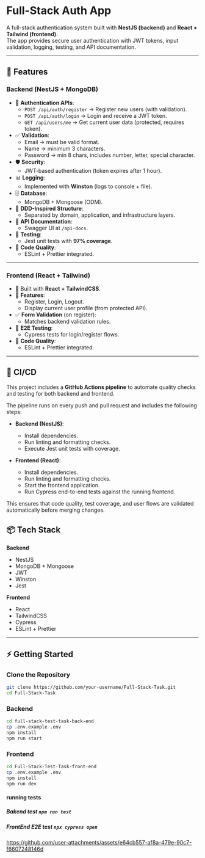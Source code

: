 # Full-Stack Auth App  

A full-stack authentication system built with **NestJS (backend)** and **React + Tailwind (frontend)**.  
The app provides secure user authentication with JWT tokens, input validation, logging, testing, and API documentation.  

---

## 🚀 Features  

### Backend (NestJS + MongoDB)  
- 🔑 **Authentication APIs**:  
  - `POST /api/auth/register` → Register new users (with validation).  
  - `POST /api/auth/login` → Login and receive a JWT token.
  - `GET /api/users/me` → Get current user data (protected, requires token).  
- ✅ **Validation**:  
  - Email → must be valid format.  
  - Name → minimum 3 characters.  
  - Password → min 8 chars, includes number, letter, special character.  
- 🛡️ **Security**:  
  - JWT-based authentication (token expires after 1 hour).  
- 📊 **Logging**:  
  - Implemented with **Winston** (logs to console + file).  
- 🗄️ **Database**:  
  - MongoDB + Mongoose (ODM).  
- 📂 **DDD-Inspired Structure**:  
  - Separated by domain, application, and infrastructure layers.  
- 📖 **API Documentation**:  
  - Swagger UI at `/api-docs`.  
- 🧪 **Testing**:  
  - Jest unit tests with **97% coverage**.  
- 🧹 **Code Quality**:  
  - ESLint + Prettier integrated.  

---

### Frontend (React + Tailwind)  
- 🎨 Built with **React + TailwindCSS**.  
- 🔐 **Features**:  
  - Register, Login, Logout.  
  - Display current user profile (from protected API).  
- ✅ **Form Validation** (on register):  
  - Matches backend validation rules.  
- 🧪 **E2E Testing**:  
  - Cypress tests for login/register flows.  
- 🧹 **Code Quality**:  
  - ESLint + Prettier integrated.  

---
## 🔄 CI/CD  

This project includes a **GitHub Actions pipeline** to automate quality checks and testing for both backend and frontend.  

The pipeline runs on every push and pull request and includes the following steps:  
- **Backend (NestJS)**:  
  - Install dependencies.  
  - Run linting and formatting checks.  
  - Execute Jest unit tests with coverage.  

- **Frontend (React)**:  
  - Install dependencies.  
  - Run linting and formatting checks.  
  - Start the frontend application.  
  - Run Cypress end-to-end tests against the running frontend.  

This ensures that code quality, test coverage, and user flows are validated automatically before merging changes.  

## 📦 Tech Stack  

**Backend**  
- NestJS  
- MongoDB + Mongoose  
- JWT  
- Winston  
- Jest  

**Frontend**  
- React  
- TailwindCSS  
- Cypress  
- ESLint + Prettier  

---

## ⚡ Getting Started  
### Clone the Repository  
```bash
git clone https://github.com/your-username/Full-Stack-Task.git
cd Full-Stack-Task
```
### Backend  
```bash
cd full-stack-test-task-back-end
cp .env.example .env
npm install
npm run start
```
### Frontend  
```bash
cd Full-Stack-Test-Task-front-end
cp .env.example .env
npm install
npm run dev
```
#### running tests
##### Bakend test `npm run test` 
##### FrontEnd E2E test `npx cypress open`



https://github.com/user-attachments/assets/e64cb557-af8a-479e-90c7-f6607248146d

